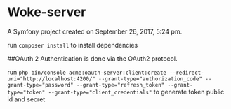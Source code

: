 Woke-server
==========

A Symfony project created on September 26, 2017, 5:24 pm.

run `composer install` to install dependencies 

##OAuth 2
Authentication is done via the OAuth2 protocol. 

run 
`php bin/console acme:oauth-server:client:create --redirect-uri="http://localhost:4200/" --grant-type="authorization_code" --grant-type="password" --grant-type="refresh_token" --grant-type="token" --grant-type="client_credentials"`
to generate token public id and secret 
